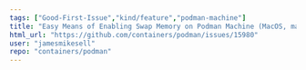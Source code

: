 ```yaml
---
tags: ["Good-First-Issue","kind/feature","podman-machine"]
title: "Easy Means of Enabling Swap Memory on Podman Machine (MacOS, maybe others)"
html_url: "https://github.com/containers/podman/issues/15980"
user: "jamesmikesell"
repo: "containers/podman"
---
```


